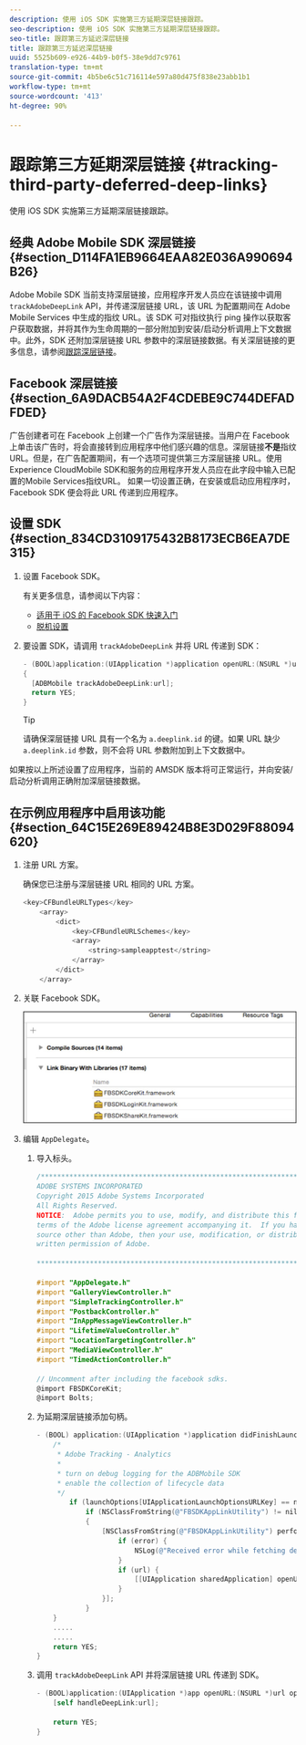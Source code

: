 ```yaml
---
description: 使用 iOS SDK 实施第三方延期深层链接跟踪。
seo-description: 使用 iOS SDK 实施第三方延期深层链接跟踪。
seo-title: 跟踪第三方延迟深层链接
title: 跟踪第三方延迟深层链接
uuid: 5525b609-e926-44b9-b0f5-38e9dd7c9761
translation-type: tm+mt
source-git-commit: 4b5be6c51c716114e597a80d475f838e23abb1b1
workflow-type: tm+mt
source-wordcount: '413'
ht-degree: 90%

---
```



# 跟踪第三方延期深层链接 {#tracking-third-party-deferred-deep-links}

使用 iOS SDK 实施第三方延期深层链接跟踪。

## 经典 Adobe Mobile SDK 深层链接 {#section_D114FA1EB9664EAA82E036A990694B26}

Adobe Mobile SDK 当前支持深层链接，应用程序开发人员应在该链接中调用 `trackAdobeDeepLink` API，并传递深层链接 URL，该 URL 为配置期间在 Adobe Mobile Services 中生成的指纹 URL。该 SDK 可对指纹执行 ping 操作以获取客户获取数据，并将其作为生命周期的一部分附加到安装/启动分析调用上下文数据中。此外，SDK 还附加深层链接 URL 参数中的深层链接数据。有关深层链接的更多信息，请参阅[跟踪深层链接](/help/ios/acquisition-main/tracking-deep-links/tracking-deep-links.md)。

## Facebook 深层链接 {#section_6A9DACB54A2F4CDEBE9C744DEFADFDED}

广告创建者可在 Facebook 上创建一个广告作为深层链接。当用户在 Facebook 上单击该广告时，将会直接转到应用程序中他们感兴趣的信息。深层链接&#x200B;**不是**&#x200B;指纹 URL。但是，在广告配置期间，有一个选项可提供第三方深层链接 URL。使用Experience CloudMobile SDK和服务的应用程序开发人员应在此字段中输入已配置的Mobile Services指纹URL。 如果一切设置正确，在安装或启动应用程序时，Facebook SDK 便会将此 URL 传递到应用程序。

## 设置 SDK {#section_834CD3109175432B8173ECB6EA7DE315}

1. 设置 Facebook SDK。

   有关更多信息，请参阅以下内容：

   * [适用于 iOS 的 Facebook SDK 快速入门](https://developers.facebook.com/docs/ios/getting-started)
   * [脱机设置](https://developers.facebook.com/docs/app-ads/deep-linking#os)

1. 要设置 SDK，请调用 `trackAdobeDeepLink` 并将 URL 传递到 SDK：

   ```objective-c
   - (BOOL)application:(UIApplication *)application openURL:(NSURL *)url sourceApplication:(NSString *)sourceApplication annotation:(id)annotation 
   { 
     [ADBMobile trackAdobeDeepLink:url]; 
     return YES; 
   }
   ```

   >[!TIP]
   >
   >请确保深层链接 URL 具有一个名为 `a.deeplink.id` 的键。如果 URL 缺少 `a.deeplink.id` 参数，则不会将 URL 参数附加到上下文数据中。

如果按以上所述设置了应用程序，当前的 AMSDK 版本将可正常运行，并向安装/启动分析调用正确附加深层链接数据。

## 在示例应用程序中启用该功能 {#section_64C15E269E89424B8E3D029F88094620}

1. 注册 URL 方案。

   确保您已注册与深层链接 URL 相同的 URL 方案。

   ```objective-c
   <key>CFBundleURLTypes</key> 
       <array> 
           <dict> 
               <key>CFBundleURLSchemes</key> 
               <array> 
                   <string>sampleapptest</string> 
               </array> 
           </dict> 
       </array>
   ```

1. 关联 Facebook SDK。

   ![Facebook 资产](assets/link-fb-sdk.jpg)

1. 编辑 `AppDelegate`。

   1. 导入标头。

      ```objective-c
      /************************************************************************* 
      ADOBE SYSTEMS INCORPORATED 
      Copyright 2015 Adobe Systems Incorporated 
      All Rights Reserved. 
      NOTICE:  Adobe permits you to use, modify, and distribute this file in accordance with the 
      terms of the Adobe license agreement accompanying it.  If you have received this file from a 
      source other than Adobe, then your use, modification, or distribution of it requires the prior 
      written permission of Adobe. 
      
      **************************************************************************/ 
      
      #import "AppDelegate.h" 
      #import "GalleryViewController.h" 
      #import "SimpleTrackingController.h" 
      #import "PostbackController.h" 
      #import "InAppMessageViewController.h" 
      #import "LifetimeValueController.h" 
      #import "LocationTargetingController.h" 
      #import "MediaViewController.h" 
      #import "TimedActionController.h"
      
      // Uncomment after including the facebook sdks. 
      @import FBSDKCoreKit; 
      @import Bolts;
      ```

   1. 为延期深层链接添加句柄。

      ```objective-c
      - (BOOL) application:(UIApplication *)application didFinishLaunchingWithOptions:(NSDictionary *)launchOptions { 
          /* 
           * Adobe Tracking - Analytics 
           * 
           * turn on debug logging for the ADBMobile SDK 
           * enable the collection of lifecycle data 
           */ 
              if (launchOptions[UIApplicationLaunchOptionsURLKey] == nil) { 
                  if (NSClassFromString(@"FBSDKAppLinkUtility") != nil) 
                  { 
                      [NSClassFromString(@"FBSDKAppLinkUtility") performSelector:@selector(fetchDeferredAppLink:) withObject:^(NSURL *url, NSError *error) { 
                          if (error) { 
                              NSLog(@"Received error while fetching deferred app link %@", error); 
                          } 
                          if (url) { 
                              [[UIApplication sharedApplication] openURL:url]; 
                          } 
                      }]; 
                  } 
          } 
          ..... 
          ..... 
          return YES; 
      }
      ```

   1. 调用 `trackAdobeDeepLink` API 并将深层链接 URL 传递到 SDK。

      ```objective-c
      - (BOOL)application:(UIApplication *)app openURL:(NSURL *)url options:(NSDictionary<NSString *, id> *)options { 
          [self handleDeepLink:url]; 
      
          return YES; 
      }
      ```

